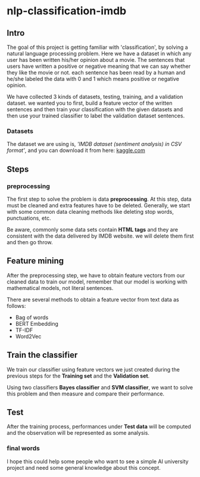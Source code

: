 # nlp-classification-imdb

## Intro
The goal of this project is getting familiar with 'classification', by solving a natural language processing problem. Here we have a dataset in which any user has been written his/her opinion about a movie. The sentences that users have written a positive or negative meaning that we can say whether they like the movie or not. each sentence has been read by a human and he/she labeled the data with 0 and 1 which means positive or negative opinion.

We have collected 3 kinds of datasets, testing, training, and a validation dataset. we wanted you to first, build a feature vector of the written sentences and then train your classification with the given datasets and then use your trained classifier to label the validation dataset sentences.

### Datasets
The dataset we are using is, *'IMDB dataset (sentiment analysis) in CSV format'*, and you can download it from here: [kaggle.com](https://kaggle.com/columbine/imdb-dataset-sentiment-analysis-in-csv-format)


## Steps
### preprocessing
The first step to solve the problem is data **preprocessing**. At this step, data must be cleaned and extra features have to be deleted. Generally, we start with some common data cleaning methods like deleting stop words, punctuations, etc.

Be aware, commonly some data sets contain **HTML tags** and they are consistent with the data delivered by IMDB website. we will delete them first and then go throw.

## Feature mining
After the preprocessing step, we have to obtain feature vectors from our cleaned data to train our model, remember that our model is working with mathematical models, not literal sentences.

There are several methods to obtain a feature vector from text data as follows:

* Bag of words
* BERT Embedding
* TF-IDF
* Word2Vec

## Train the classifier
We train our classifier using feature vectors we just created during the previous steps for the **Training set** and the **Validation set**.

Using two classifiers **Bayes classifier** and **SVM classifier**, we want to solve this problem and then measure and compare their performance.

## Test

After the training process, performances under **Test data** will be computed and the observation will be represented as some analysis.

### final words
I hope this could help some people who want to see a simple AI university project and need some general knowledge about this concept.
